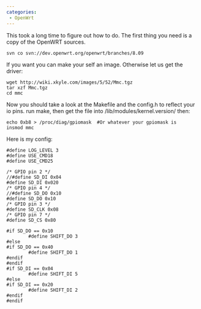 ```yaml
---
categories:
 - OpenWrt
---
```

This took a long time to figure out how to do. The first thing you need
is a copy of the OpenWRT sources.

    svn co svn://dev.openwrt.org/openwrt/branches/8.09

If you want you can make your self an image. Otherwise let us get the
driver:

    wget http://wiki.xkyle.com/images/5/52/Mmc.tgz
    tar xzf Mmc.tgz
    cd mmc

Now you should take a look at the Makefile and the config.h to reflect
your io pins. run make, then get the file into
/lib/modules/kernel.version/ then:

    echo 0xb8 > /proc/diag/gpiomask  #Or whatever your gpiomask is
    insmod mmc

Here is my config:

    #define LOG_LEVEL 3
    #define USE_CMD18
    #define USE_CMD25

    /* GPIO pin 2 */
    //#define SD_DI 0x04
    #define SD_DI 0x020
    /* GPIO pin 4 */
    //#define SD_DO 0x10
    #define SD_DO 0x10
    /* GPIO pin 3 */
    #define SD_CLK 0x08
    /* GPIO pin 7 */
    #define SD_CS 0x80

    #if SD_DO == 0x10
            #define SHIFT_DO 3
    #else
    #if SD_DO == 0x40
            #define SHIFT_DO 1
    #endif
    #endif
    #if SD_DI == 0x04
            #define SHIFT_DI 5
    #else
    #if SD_DI == 0x20
            #define SHIFT_DI 2
    #endif
    #endif

